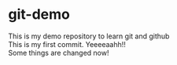 # git-demo
This is my demo repository to learn git and github
<br>
This is my first commit. Yeeeeaahh!!
<br>
Some things are changed now!
